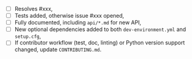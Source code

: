 <!-- Feel free to remove check-list items that aren't relevant to your change -->

 - [ ] Resolves #xxx,
 - [ ] Tests added, otherwise issue #xxx opened,
 - [ ] Fully documented, including `api/*.md` for new API,
 - [ ] New optional dependencies added to both `dev-environment.yml` and `setup.cfg`,
 - [ ] If contributor workflow (test, doc, linting) or Python version support changed, update `CONTRIBUTING.md`.
